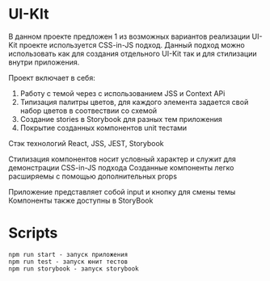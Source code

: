 # UI-KIt

В данном проекте предложен 1 из возможных вариантов реализации UI-Kit проекте используется CSS-in-JS подход.
Данный подход можно использовать как для создания отдельного UI-Kit так и для стилизации внутри приложения.

Проект включает в себя:

1. Работу с темой через с использованием JSS и Context APi
2. Типизация палитры цветов, для каждого элемента задается свой набор цветов в соотвествии со схемой
3. Создание stories в Storybook для разных тем приложения
4. Покрытие созданных компонентов unit тестами

Стэк технологий React, JSS, JEST, Storybook

Стилизация компонентов носит условный характер и служит для демонстрации CSS-in-JS подхода
Созданные компоненты легко расширяемы с помощью дополнительных props

Приложение представляет собой input и кнопку для смены темы
Компоненты также доступны в StoryBook

# Scripts

    npm run start - запуск приложения
    npm run test - запуск юнит тестов
    npm run storybook - запуск storybook
